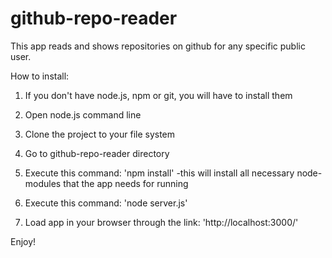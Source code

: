 # github-repo-reader
This app reads and shows repositories on github for any specific public user.

How to install:

1. If you don't have node.js, npm or git, you will have to install them
2. Open node.js command line

3. Clone the project to your file system
4. Go to github-repo-reader directory
5. Execute this command: 'npm install' -this will install all necessary node-modules that the app needs for running
6. Execute this command: 'node server.js'

7. Load app in your browser through the link: 'http://localhost:3000/'

Enjoy!
